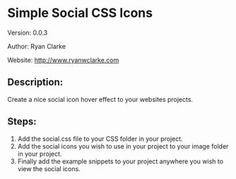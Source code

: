 Simple Social CSS Icons
=======================


Version: 0.0.3

Author: Ryan Clarke

Website: http://www.ryanwclarke.com

Description:
------------
Create a nice social icon hover effect to your websites projects.

Steps:
------
1. Add the social.css file to your CSS folder in your project.
2. Add the social icons you wish to use in your project to your image folder in your project. 
3. Finally add the example snippets to your project anywhere you wish to view the social icons.